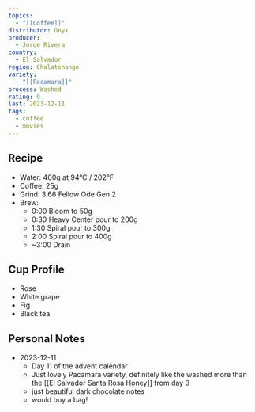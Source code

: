 ```yaml
---
topics:
  - "[[Coffee]]"
distributor: Onyx
producer:
  - Jorge Rivera
country:
  - El Salvador
region: Chalatenango
variety:
  - "[[Pacamara]]"
process: Washed
rating: 9
last: 2023-12-11
tags:
  - coffee
  - movies
---
```

## Recipe

- Water: 400g at 94°C / 202°F
- Coffee: 25g
- Grind: 3.66 Fellow Ode Gen 2
- Brew:
	- 0:00 Bloom to 50g
	- 0:30 Heavy Center pour to 200g
	- 1:30 Spiral pour to 300g
	- 2:00 Spiral pour to 400g
	- ~3:00 Drain

## Cup Profile

- Rose
- White grape
- Fig
- Black tea

## Personal Notes

- 2023-12-11
	- Day 11 of the advent calendar
	- Just lovely Pacamara variety, definitely like the washed more than the [[El Salvador Santa Rosa Honey]] from day 9
	- just beautiful dark chocolate notes
	- would buy a bag!